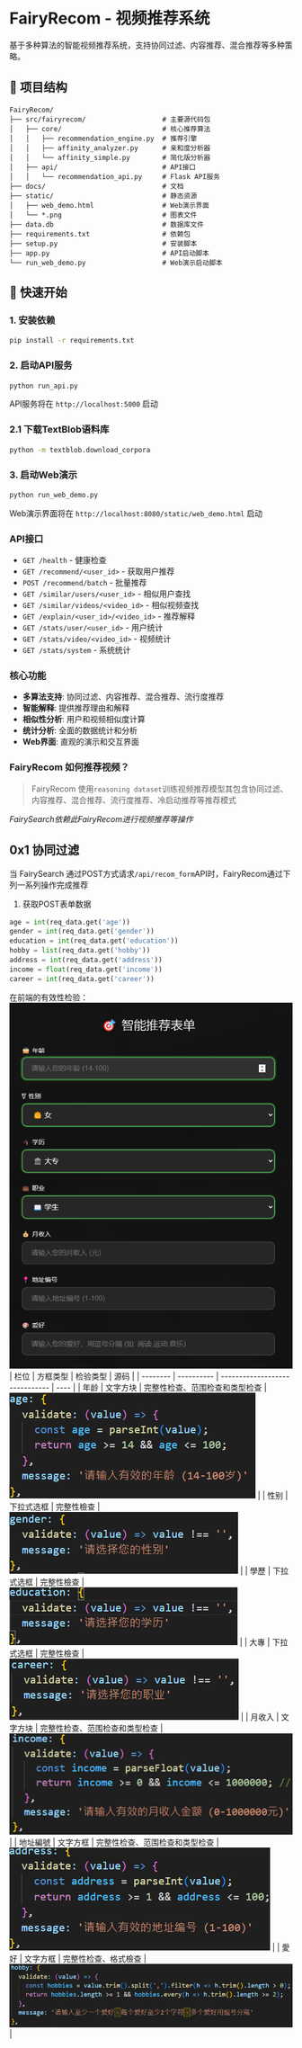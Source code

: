 # FairyRecom - 视频推荐系统

基于多种算法的智能视频推荐系统，支持协同过滤、内容推荐、混合推荐等多种策略。

## 📁 项目结构

```
FairyRecom/
├── src/fairyrecom/                   # 主要源代码包
│   ├── core/                         # 核心推荐算法
│   │   ├── recommendation_engine.py  # 推荐引擎
│   │   ├── affinity_analyzer.py      # 亲和度分析器
│   │   └── affinity_simple.py        # 简化版分析器
│   ├── api/                          # API接口
│   │   └── recommendation_api.py     # Flask API服务
├── docs/                             # 文档
├── static/                           # 静态资源
│   ├── web_demo.html                 # Web演示界面
│   └── *.png                         # 图表文件
├── data.db                           # 数据库文件
├── requirements.txt                  # 依赖包
├── setup.py                          # 安装脚本
├── app.py                            # API启动脚本
└── run_web_demo.py                   # Web演示启动脚本
```

## 🚀 快速开始

### 1. 安装依赖

```bash
pip install -r requirements.txt
```

### 2. 启动API服务

```bash
python run_api.py
```

API服务将在 `http://localhost:5000` 启动

### 2.1 下载TextBlob语料库

```bash
python -m textblob.download_corpora
```

### 3. 启动Web演示

```bash
python run_web_demo.py
```

Web演示界面将在 `http://localhost:8080/static/web_demo.html` 启动

### API接口

- `GET /health` - 健康检查
- `GET /recommend/<user_id>` - 获取用户推荐
- `POST /recommend/batch` - 批量推荐
- `GET /similar/users/<user_id>` - 相似用户查找
- `GET /similar/videos/<video_id>` - 相似视频查找
- `GET /explain/<user_id>/<video_id>` - 推荐解释
- `GET /stats/user/<user_id>` - 用户统计
- `GET /stats/video/<video_id>` - 视频统计
- `GET /stats/system` - 系统统计

### 核心功能

- **多算法支持**: 协同过滤、内容推荐、混合推荐、流行度推荐
- **智能解释**: 提供推荐理由和解释
- **相似性分析**: 用户和视频相似度计算
- **统计分析**: 全面的数据统计和分析
- **Web界面**: 直观的演示和交互界面

### FairyRecom 如何推荐视频？
> FairyRecom 使用`reasoning dataset`训练视频推荐模型其包含协同过滤、内容推荐、混合推荐、流行度推荐、冷启动推荐等推荐模式

*FairySearch依赖此FairyRecom进行视频推荐等操作*

## 0x1 协同过滤

当 FairySearch 通过POST方式请求`/api/recom_form`API时，FairyRecom通过下列一系列操作完成推荐

1. 获取POST表单数据
```python
age = int(req_data.get('age'))
gender = int(req_data.get('gender'))
education = int(req_data.get('education'))
hobby = list(req_data.get('hobby'))
address = int(req_data.get('address'))
income = float(req_data.get('income'))
career = int(req_data.get('career'))
```
在前端的有效性检验：
![Alt text](./images/image.png)
| 栏位     | 方框类型   | 检验类型                       | 源码 |
| -------- | ---------- | ------------------------------ | ---- |
| 年龄     | 文字方块   | 完整性检查、范围检查和类型检查 | ![Alt text](./images/1.png)    |
| 性别     | 下拉式选框 | 完整性檢查                     | ![Alt text](./images/2.png)    |
| 學歷     | 下拉式选框 | 完整性檢查                     | ![Alt text](./images/3.png)    |
| 大專     | 下拉式选框 | 完整性檢查                     | ![Alt text](./images/4.png)    |
| 月收入   | 文字方块   | 完整性检查、范围检查和类型检查 | ![Alt text](./images/5.png)    |
| 地址編號 | 文字方框   | 完整性检查、范围检查和类型检查 | ![Alt text](./images/6.png)    |
| 愛好     | 文字方框   | 完整性检查、格式檢查           | ![Alt text](./images/7.png)    |